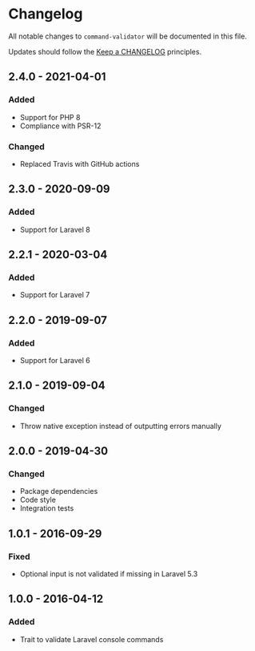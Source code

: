 # Changelog

All notable changes to `command-validator` will be documented in this file.

Updates should follow the [Keep a CHANGELOG](http://keepachangelog.com/) principles.



## 2.4.0 - 2021-04-01

### Added
- Support for PHP 8
- Compliance with PSR-12

### Changed
- Replaced Travis with GitHub actions



## 2.3.0 - 2020-09-09

### Added
- Support for Laravel 8


## 2.2.1 - 2020-03-04

### Added
- Support for Laravel 7


## 2.2.0 - 2019-09-07

### Added
- Support for Laravel 6


## 2.1.0 - 2019-09-04

### Changed
- Throw native exception instead of outputting errors manually


## 2.0.0 - 2019-04-30

### Changed
- Package dependencies
- Code style
- Integration tests


## 1.0.1 - 2016-09-29

### Fixed
- Optional input is not validated if missing in Laravel 5.3


## 1.0.0 - 2016-04-12

### Added
- Trait to validate Laravel console commands
